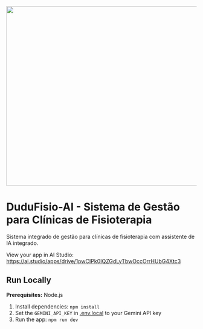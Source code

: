 <div align="center">
<img width="1200" height="475" alt="GHBanner" src="https://github.com/user-attachments/assets/0aa67016-6eaf-458a-adb2-6e31a0763ed6" />
</div>

# DuduFisio-AI - Sistema de Gestão para Clínicas de Fisioterapia

Sistema integrado de gestão para clínicas de fisioterapia com assistente de IA integrado.

View your app in AI Studio: https://ai.studio/apps/drive/1pwCIPk0IQZGdLyTbwOccOrrHUbG4Xtc3

## Run Locally

**Prerequisites:**  Node.js


1. Install dependencies:
   `npm install`
2. Set the `GEMINI_API_KEY` in [.env.local](.env.local) to your Gemini API key
3. Run the app:
   `npm run dev`
